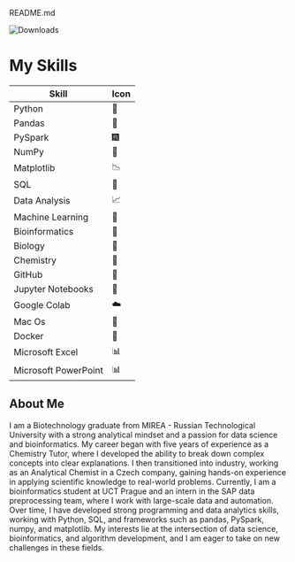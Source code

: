 README.md

![Downloads](https://img.shields.io/badge/-Hi%2C%20my%20name%20is%20Artem-yellow%20green)

# My Skills

| Skill                | Icon |
|---------------------|------|
| Python              |  🐍  |
| Pandas              |  🐼  |
| PySpark             | 🎆  |
| NumPy               |  🔢  |
| Matplotlib          | 📉 |
| SQL                 |  💾  |
| Data Analysis       |  📈  |
| Machine Learning    |  🤖  |
| Bioinformatics      | 🧬 |
| Biology             | 🧫 |
| Chemistry           | 🧪 |
| GitHub              |  🐙  |
| Jupyter Notebooks   |  📓 |
| Google Colab        |  ☁️  |
| Mac Os              |  🐧  |
| Docker              |  🐳  |
| Microsoft Excel     |  📊 |
| Microsoft PowerPoint|  📊 |
## About Me

I am a Biotechnology graduate from MIREA - Russian Technological University with a strong analytical mindset and a passion for data science and bioinformatics. My career began with five years of experience as a Chemistry Tutor, where I developed the ability to break down complex concepts into clear explanations. I then transitioned into industry, working as an Analytical Chemist in a Czech company, gaining hands-on experience in applying scientific knowledge to real-world problems.
Currently, I am a bioinformatics student at UCT Prague and an intern in the SAP data preprocessing team, where I work with large-scale data and automation. Over time, I have developed strong programming and data analytics skills, working with Python, SQL, and frameworks such as pandas, PySpark, numpy, and matplotlib. My interests lie at the intersection of data science, bioinformatics, and algorithm development, and I am eager to take on new challenges in these fields.
